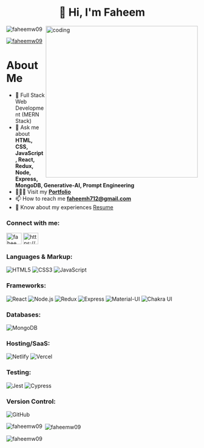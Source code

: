 <h1 align="center">👋 Hi, I'm Faheem</h1>

<img align="right" alt="coding" width="400" src="https://miro.medium.com/v2/format:jpg/resize:fill:80:56/0*7Q3yvSIv_t0ioJ-Z.gif"/>

<p align="left"> 
  <img src="https://komarev.com/ghpvc/?username=faheemw09&label=Profile%20views&color=0e75b6&style=flat" alt="faheemw09" /> 
</p>

<p align="left"> 
  <a href="https://twitter.com/faheemw09" target="blank">
    <img src="https://img.shields.io/twitter/follow/faheemw09?logo=twitter&style=for-the-badge&color=1DA1F2" alt="faheemw09" />
  </a>
</p>

<h1 align="left">About Me</h1>

- 🌱 Full Stack Web Development (MERN Stack)
- 💬 Ask me about **HTML, CSS, JavaScript, React, Redux, Node, Express, MongoDB, Generative-AI, Prompt Engineering**
- 👨🏻‍🎓 Visit my **[Portfolio](https://faheemw09.github.io/)**
- 📫 How to reach me **faheemh712@gmail.com**
- 📄 Know about my experiences [Resume](https://drive.google.com/file/d/1ihWJLdfAhODOpOPCC5PEIz-KZ9UQvHSF/view?usp=sharing)



<h3 align="left">Connect with me:</h3>
<p align="left">
<a href="https://twitter.com/faheemw09" target="blank"><img align="center" src="https://raw.githubusercontent.com/rahuldkjain/github-profile-readme-generator/master/src/images/icons/Social/twitter.svg" alt="faheemw09" height="30" width="40" /></a>
<a href="https://linkedin.com/in/https://www.linkedin.com/in/faheem-hamid-529403160/" target="blank"><img align="center" src="https://raw.githubusercontent.com/rahuldkjain/github-profile-readme-generator/master/src/images/icons/Social/linked-in-alt.svg" alt="https://www.linkedin.com/in/faheem-hamid-529403160/" height="30" width="40" /></a>
</p>
<h3 align="left">Languages & Markup:</h3>

![HTML5](https://img.shields.io/badge/HTML5-%23E34F26.svg?style=for-the-badge&logo=html5&logoColor=white) 
![CSS3](https://img.shields.io/badge/CSS3-%231572B6.svg?style=for-the-badge&logo=css3&logoColor=white) 
![JavaScript](https://img.shields.io/badge/JavaScript-%23F7DF1E.svg?style=for-the-badge&logo=javascript&logoColor=black) 


<h3 align="left">Frameworks:</h3>

![React](https://img.shields.io/badge/React-%2320232a.svg?style=for-the-badge&logo=react&logoColor=%2361DAFB) 
![Node.js](https://img.shields.io/badge/Node.js-%23339933.svg?style=for-the-badge&logo=node.js&logoColor=white) 
![Redux](https://img.shields.io/badge/Redux-%23764ABC.svg?style=for-the-badge&logo=redux&logoColor=white) 
![Express](https://img.shields.io/badge/Express-%23000000.svg?style=for-the-badge&logo=express&logoColor=white) 
![Material-UI](https://img.shields.io/badge/Material--UI-%230081CB.svg?style=for-the-badge&logo=material-ui&logoColor=white) 
![Chakra UI](https://img.shields.io/badge/Chakra%20UI-%23319795.svg?style=for-the-badge&logo=chakra-ui&logoColor=white)

<h3 align="left">Databases:</h3>

![MongoDB](https://img.shields.io/badge/MongoDB-%2347A248.svg?style=for-the-badge&logo=mongodb&logoColor=white)

<h3 align="left">Hosting/SaaS:</h3>

![Netlify](https://img.shields.io/badge/Netlify-%23000000.svg?style=for-the-badge&logo=netlify&logoColor=%23000000) 
![Vercel](https://img.shields.io/badge/Vercel-%23000000.svg?style=for-the-badge&logo=vercel&logoColor=%23000000)

<h3 align="left">Testing:</h3>

![Jest](https://img.shields.io/badge/Jest-%23C21325.svg?style=for-the-badge&logo=jest&logoColor=white) 
![Cypress](https://img.shields.io/badge/Cypress-%2317202B.svg?style=for-the-badge&logo=cypress&logoColor=%2317202B)

<h3 align="left">Version Control:</h3>

![GitHub](https://img.shields.io/badge/GitHub-%23121011.svg?style=for-the-badge&logo=github&logoColor=white)


<p><img align="left" src="https://github-readme-stats.vercel.app/api/top-langs?username=faheemw09&show_icons=true&locale=en&layout=compact" alt="faheemw09" /></p>

<p>&nbsp;<img align="center" src="https://github-readme-stats.vercel.app/api?username=faheemw09&show_icons=true&locale=en" alt="faheemw09" /></p>

<p><img align="center" src="https://github-readme-streak-stats.herokuapp.com/?user=faheemw09&" alt="faheemw09" /></p>

